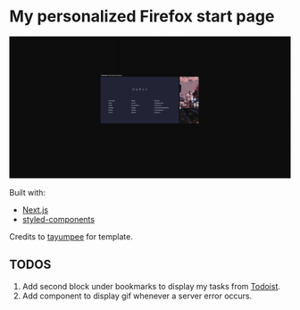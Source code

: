 # My personalized Firefox start page

![Image preview](preview.png)

Built with:

- [Next.js](https://nextjs.org/)
- [styled-components](https://styled-components.com/)

Credits to [tayumpee](https://github.com/tayumpee/start_page2_firefox_and_chrome) for template.

## TODOS

1. Add second block under bookmarks to display my tasks from [Todoist](https://todoist.com/).
2. Add component to display gif whenever a server error occurs.
